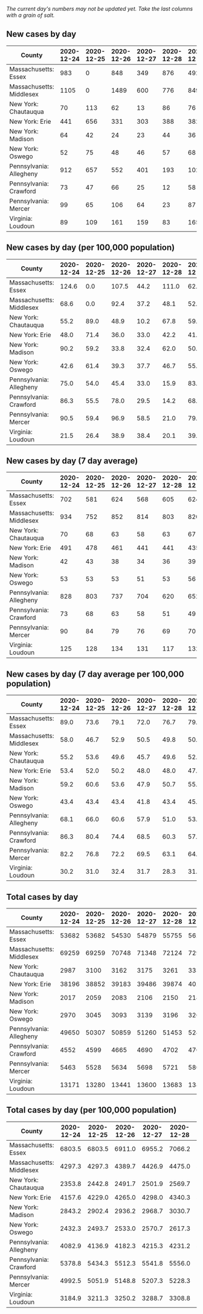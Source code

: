 _The current day's numbers may not be updated yet. Take the last columns with a grain of salt._
## New cases by day

| County | 2020-12-24 | 2020-12-25 | 2020-12-26 | 2020-12-27 | 2020-12-28 | 2020-12-29 | 2020-12-30 |
| --- | --- | --- | --- | --- | --- | --- | --- |
| Massachusetts: Essex | 983 | 0 | 848 | 349 | 876 | 492 |  |
| Massachusetts: Middlesex | 1105 | 0 | 1489 | 600 | 776 | 849 |  |
| New York: Chautauqua | 70 | 113 | 62 | 13 | 86 | 76 |  |
| New York: Erie | 441 | 656 | 331 | 303 | 388 | 382 |  |
| New York: Madison | 64 | 42 | 24 | 23 | 44 | 36 |  |
| New York: Oswego | 52 | 75 | 48 | 46 | 57 | 68 |  |
| Pennsylvania: Allegheny | 912 | 657 | 552 | 401 | 193 | 1020 | 525 |
| Pennsylvania: Crawford | 73 | 47 | 66 | 25 | 12 | 58 | 49 |
| Pennsylvania: Mercer | 99 | 65 | 106 | 64 | 23 | 87 | 55 |
| Virginia: Loudoun | 89 | 109 | 161 | 159 | 83 | 165 | 148 |

## New cases by day (per 100,000 population)

| County | 2020-12-24 | 2020-12-25 | 2020-12-26 | 2020-12-27 | 2020-12-28 | 2020-12-29 | 2020-12-30 |
| --- | --- | --- | --- | --- | --- | --- | --- |
| Massachusetts: Essex | 124.6 | 0.0 | 107.5 | 44.2 | 111.0 | 62.4 |  |
| Massachusetts: Middlesex | 68.6 | 0.0 | 92.4 | 37.2 | 48.1 | 52.7 |  |
| New York: Chautauqua | 55.2 | 89.0 | 48.9 | 10.2 | 67.8 | 59.9 |  |
| New York: Erie | 48.0 | 71.4 | 36.0 | 33.0 | 42.2 | 41.6 |  |
| New York: Madison | 90.2 | 59.2 | 33.8 | 32.4 | 62.0 | 50.7 |  |
| New York: Oswego | 42.6 | 61.4 | 39.3 | 37.7 | 46.7 | 55.7 |  |
| Pennsylvania: Allegheny | 75.0 | 54.0 | 45.4 | 33.0 | 15.9 | 83.9 | 43.2 |
| Pennsylvania: Crawford | 86.3 | 55.5 | 78.0 | 29.5 | 14.2 | 68.5 | 57.9 |
| Pennsylvania: Mercer | 90.5 | 59.4 | 96.9 | 58.5 | 21.0 | 79.5 | 50.3 |
| Virginia: Loudoun | 21.5 | 26.4 | 38.9 | 38.4 | 20.1 | 39.9 | 35.8 |

## New cases by day (7 day average)

| County | 2020-12-24 | 2020-12-25 | 2020-12-26 | 2020-12-27 | 2020-12-28 | 2020-12-29 | 2020-12-30 |
| --- | --- | --- | --- | --- | --- | --- | --- |
| Massachusetts: Essex | 702 | 581 | 624 | 568 | 605 | 624 |  |
| Massachusetts: Middlesex | 934 | 752 | 852 | 814 | 803 | 820 |  |
| New York: Chautauqua | 70 | 68 | 63 | 58 | 63 | 67 |  |
| New York: Erie | 491 | 478 | 461 | 441 | 441 | 435 |  |
| New York: Madison | 42 | 43 | 38 | 34 | 36 | 39 |  |
| New York: Oswego | 53 | 53 | 53 | 51 | 53 | 56 |  |
| Pennsylvania: Allegheny | 828 | 803 | 737 | 704 | 620 | 652 | 609 |
| Pennsylvania: Crawford | 73 | 68 | 63 | 58 | 51 | 49 | 47 |
| Pennsylvania: Mercer | 90 | 84 | 79 | 76 | 69 | 70 | 71 |
| Virginia: Loudoun | 125 | 128 | 134 | 131 | 117 | 132 | 131 |

## New cases by day (7 day average per 100,000 population)

| County | 2020-12-24 | 2020-12-25 | 2020-12-26 | 2020-12-27 | 2020-12-28 | 2020-12-29 | 2020-12-30 |
| --- | --- | --- | --- | --- | --- | --- | --- |
| Massachusetts: Essex | 89.0 | 73.6 | 79.1 | 72.0 | 76.7 | 79.1 |  |
| Massachusetts: Middlesex | 58.0 | 46.7 | 52.9 | 50.5 | 49.8 | 50.9 |  |
| New York: Chautauqua | 55.2 | 53.6 | 49.6 | 45.7 | 49.6 | 52.8 |  |
| New York: Erie | 53.4 | 52.0 | 50.2 | 48.0 | 48.0 | 47.3 |  |
| New York: Madison | 59.2 | 60.6 | 53.6 | 47.9 | 50.7 | 55.0 |  |
| New York: Oswego | 43.4 | 43.4 | 43.4 | 41.8 | 43.4 | 45.9 |  |
| Pennsylvania: Allegheny | 68.1 | 66.0 | 60.6 | 57.9 | 51.0 | 53.6 | 50.1 |
| Pennsylvania: Crawford | 86.3 | 80.4 | 74.4 | 68.5 | 60.3 | 57.9 | 55.5 |
| Pennsylvania: Mercer | 82.2 | 76.8 | 72.2 | 69.5 | 63.1 | 64.0 | 64.9 |
| Virginia: Loudoun | 30.2 | 31.0 | 32.4 | 31.7 | 28.3 | 31.9 | 31.7 |

## Total cases by day

| County | 2020-12-24 | 2020-12-25 | 2020-12-26 | 2020-12-27 | 2020-12-28 | 2020-12-29 | 2020-12-30 |
| --- | --- | --- | --- | --- | --- | --- | --- |
| Massachusetts: Essex | 53682 | 53682 | 54530 | 54879 | 55755 | 56247 |  |
| Massachusetts: Middlesex | 69259 | 69259 | 70748 | 71348 | 72124 | 72973 |  |
| New York: Chautauqua | 2987 | 3100 | 3162 | 3175 | 3261 | 3337 |  |
| New York: Erie | 38196 | 38852 | 39183 | 39486 | 39874 | 40256 |  |
| New York: Madison | 2017 | 2059 | 2083 | 2106 | 2150 | 2186 |  |
| New York: Oswego | 2970 | 3045 | 3093 | 3139 | 3196 | 3264 |  |
| Pennsylvania: Allegheny | 49650 | 50307 | 50859 | 51260 | 51453 | 52473 | 52998 |
| Pennsylvania: Crawford | 4552 | 4599 | 4665 | 4690 | 4702 | 4760 | 4809 |
| Pennsylvania: Mercer | 5463 | 5528 | 5634 | 5698 | 5721 | 5808 | 5863 |
| Virginia: Loudoun | 13171 | 13280 | 13441 | 13600 | 13683 | 13848 | 13996 |

## Total cases by day (per 100,000 population)

| County | 2020-12-24 | 2020-12-25 | 2020-12-26 | 2020-12-27 | 2020-12-28 | 2020-12-29 | 2020-12-30 |
| --- | --- | --- | --- | --- | --- | --- | --- |
| Massachusetts: Essex | 6803.5 | 6803.5 | 6911.0 | 6955.2 | 7066.2 | 7128.6 |  |
| Massachusetts: Middlesex | 4297.3 | 4297.3 | 4389.7 | 4426.9 | 4475.0 | 4527.7 |  |
| New York: Chautauqua | 2353.8 | 2442.8 | 2491.7 | 2501.9 | 2569.7 | 2629.6 |  |
| New York: Erie | 4157.6 | 4229.0 | 4265.0 | 4298.0 | 4340.3 | 4381.8 |  |
| New York: Madison | 2843.2 | 2902.4 | 2936.2 | 2968.7 | 3030.7 | 3081.4 |  |
| New York: Oswego | 2432.3 | 2493.7 | 2533.0 | 2570.7 | 2617.3 | 2673.0 |  |
| Pennsylvania: Allegheny | 4082.9 | 4136.9 | 4182.3 | 4215.3 | 4231.2 | 4315.1 | 4358.2 |
| Pennsylvania: Crawford | 5378.8 | 5434.3 | 5512.3 | 5541.8 | 5556.0 | 5624.5 | 5682.4 |
| Pennsylvania: Mercer | 4992.5 | 5051.9 | 5148.8 | 5207.3 | 5228.3 | 5307.8 | 5358.1 |
| Virginia: Loudoun | 3184.9 | 3211.3 | 3250.2 | 3288.7 | 3308.8 | 3348.7 | 3384.4 |
